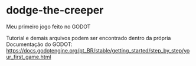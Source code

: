 # dodge-the-creeper
Meu primeiro jogo feito no GODOT

Tutorial e demais arquivos podem ser encontrado dentro da própria Documentação do GODOT: https://docs.godotengine.org/pt_BR/stable/getting_started/step_by_step/your_first_game.html
